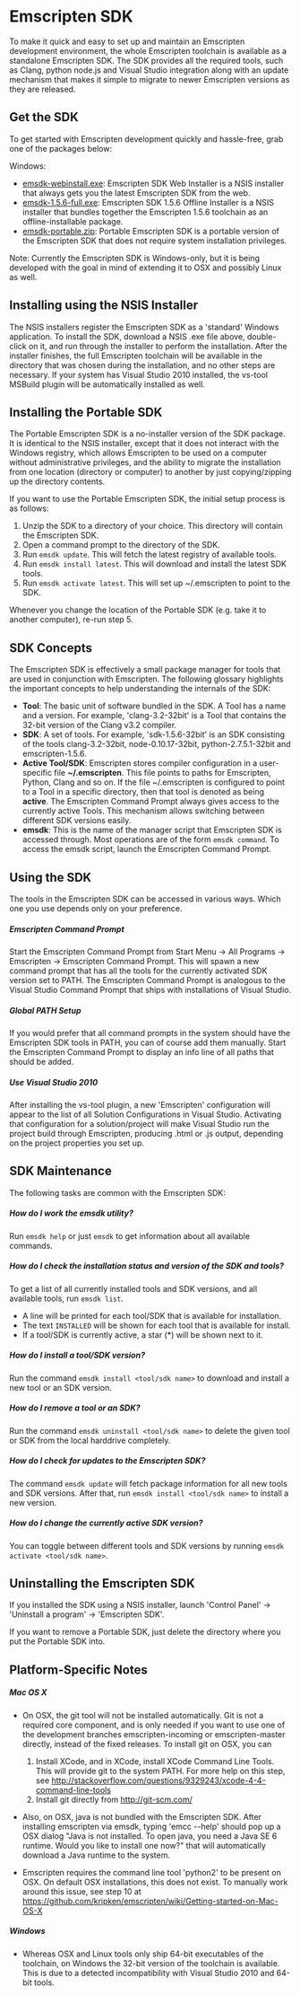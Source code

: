 Emscripten SDK
==============

To make it quick and easy to set up and maintain an Emscripten development environment, the whole Emscripten toolchain is available as a standalone Emscripten SDK. The SDK provides all the required tools, such as Clang, python node.js and Visual Studio integration along with an update mechanism that makes it simple to migrate to newer Emscripten versions as they are released.

Get the SDK
-----------

To get started with Emscripten development quickly and hassle-free, grab one of the packages below:

Windows:
* [emsdk-webinstall.exe](http://clb.demon.fi/emscripten/releases/emsdk-webinstall.exe): Emscripten SDK Web Installer is a NSIS installer that always gets you the latest Emscripten SDK from the web.
* [emsdk-1.5.6-full.exe](http://clb.demon.fi/emscripten/releases/emsdk-1.5.6-full.exe): Emscripten SDK 1.5.6 Offline Installer is a NSIS installer that bundles together the Emscripten 1.5.6 toolchain as an offline-installable package.
* [emsdk-portable.zip](http://clb.demon.fi/emscripten/releases/emsdk-portable.zip): Portable Emscripten SDK is a portable version of the Emscripten SDK that does not require system installation privileges.

Note: Currently the Emscripten SDK is Windows-only, but it is being developed with the goal in mind of extending it to OSX and possibly Linux as well.

Installing using the NSIS Installer
-----------------------------------

The NSIS installers register the Emscripten SDK as a 'standard' Windows application. To install the SDK, download a NSIS .exe file above, double-click on it, and run through the installer to perform the installation. After the installer finishes, the full Emscripten toolchain will be available in the directory that was chosen during the installation, and no other steps are necessary. If your system has Visual Studio 2010 installed, the vs-tool MSBuild plugin will be automatically installed as well.

Installing the Portable SDK
---------------------------

The Portable Emscripten SDK is a no-installer version of the SDK package. It is identical to the NSIS installer, except that it does not interact with the Windows registry, which allows Emscripten to be used on a computer without administrative privileges, and the ability to migrate the installation from one location (directory or computer) to another by just copying/zipping up the directory contents.

If you want to use the Portable Emscripten SDK, the initial setup process is as follows:

1. Unzip the SDK to a directory of your choice. This directory will contain the Emscripten SDK.
2. Open a command prompt to the directory of the SDK.
3. Run `emsdk update`. This will fetch the latest registry of available tools.
4. Run `emsdk install latest`. This will download and install the latest SDK tools.
5. Run `emsdk activate latest`. This will set up ~/.emscripten to point to the SDK.

Whenever you change the location of the Portable SDK (e.g. take it to another computer), re-run step 5.

SDK Concepts
------------

The Emscripten SDK is effectively a small package manager for tools that are used in conjunction with Emscripten. The following glossary highlights the important concepts to help understanding the internals of the SDK:

* <b>Tool</b>: The basic unit of software bundled in the SDK. A Tool has a name and a version. For example, 'clang-3.2-32bit' is a Tool that contains the 32-bit version of the Clang v3.2 compiler.
* <b>SDK</b>: A set of tools. For example, 'sdk-1.5.6-32bit' is an SDK consisting of the tools clang-3.2-32bit, node-0.10.17-32bit, python-2.7.5.1-32bit and emscripten-1.5.6.
* <b>Active Tool/SDK</b>: Emscripten stores compiler configuration in a user-specific file <b>~/.emscripten</b>. This file points to paths for Emscripten, Python, Clang and so on. If the file ~/.emscripten is configured to point to a Tool in a specific directory, then that tool is denoted as being <b>active</b>. The Emscripten Command Prompt always gives access to the currently active Tools. This mechanism allows switching between different SDK versions easily.
* <b>emsdk</b>: This is the name of the manager script that Emscripten SDK is accessed through. Most operations are of the form `emsdk command`. To access the emsdk script, launch the Emscripten Command Prompt.

Using the SDK
-------------

The tools in the Emscripten SDK can be accessed in various ways. Which one you use depends only on your preference.

##### Emscripten Command Prompt

Start the Emscripten Command Prompt from Start Menu -> All Programs -> Emscripten -> Emscripten Command Prompt. This will spawn a new command prompt that has all the tools for the currently activated SDK version set to PATH. The Emscripten Command Prompt is analogous to the Visual Studio Command Prompt that ships with installations of Visual Studio.

##### Global PATH Setup

If you would prefer that all command prompts in the system should have the Emscripten SDK tools in PATH, you can of course add them manually. Start the Emscripten Command Prompt to display an info line of all paths that should be added.

##### Use Visual Studio 2010

After installing the vs-tool plugin, a new 'Emscripten' configuration will appear to the list of all Solution Configurations in Visual Studio. Activating that configuration for a solution/project will make Visual Studio run the project build through Emscripten, producing .html or .js output, depending on the project properties you set up.

SDK Maintenance
---------------

The following tasks are common with the Emscripten SDK:

##### How do I work the emsdk utility?

Run `emsdk help` or just `emsdk` to get information about all available commands.

##### How do I check the installation status and version of the SDK and tools?

To get a list of all currently installed tools and SDK versions, and all available tools, run `emsdk list`.
* A line will be printed for each tool/SDK that is available for installation.
* The text `INSTALLED` will be shown for each tool that is available for install.
* If a tool/SDK is currently active, a star (*) will be shown next to it.

##### How do I install a tool/SDK version?

Run the command `emsdk install <tool/sdk name>` to download and install a new tool or an SDK version.

##### How do I remove a tool or an SDK?

Run the command `emsdk uninstall <tool/sdk name>` to delete the given tool or SDK from the local harddrive completely.

##### How do I check for updates to the Emscripten SDK?

The command `emsdk update` will fetch package information for all new tools and SDK versions. After that, run `emsdk install <tool/sdk name>` to install a new version.

##### How do I change the currently active SDK version?

You can toggle between different tools and SDK versions by running `emsdk activate <tool/sdk name>`.

Uninstalling the Emscripten SDK
-------------------------------

If you installed the SDK using a NSIS installer, launch 'Control Panel' -> 'Uninstall a program' -> 'Emscripten SDK'.

If you want to remove a Portable SDK, just delete the directory where you put the Portable SDK into.

Platform-Specific Notes
-----------------------

##### Mac OS X

* On OSX, the git tool will not be installed automatically. Git is not a required core component, and is only needed if you want to use one of the development branches emscripten-incoming or emscripten-master directly, instead of the fixed releases. To install git on OSX, you can

	1. Install XCode, and in XCode, install XCode Command Line Tools. This will provide git to the system PATH. For more help on this step, see http://stackoverflow.com/questions/9329243/xcode-4-4-command-line-tools
	2. Install git directly from http://git-scm.com/

* Also, on OSX, java is not bundled with the Emscripten SDK. After installing emscripten via emsdk, typing 'emcc --help' should pop up a OSX dialog "Java is not installed. To open java, you need a Java SE 6 runtime. Would you like to install one now?" that will automatically download a Java runtime to the system.

* Emscripten requires the command line tool 'python2' to be present on OSX. On default OSX installations, this does not exist. To manually work around this issue, see step 10 at https://github.com/kripken/emscripten/wiki/Getting-started-on-Mac-OS-X

##### Windows

* Whereas OSX and Linux tools only ship 64-bit executables of the toolchain, on Windows the 32-bit version of the toolchain is available. This is due to a detected incompatibility with Visual Studio 2010 and 64-bit tools.
